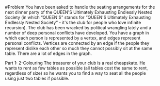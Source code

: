 #Problem
You have been asked to handle the seating arrangements for the next dinner party of the
QUEEN'S Ultimately Exhausting Endlessly Nested Society (in which “QUEEN'S” stands for
“QUEEN'S Ultimately Exhausting Endlessly Nested Society” - it's the club for people who
love infinite recursion). The club has been wracked by political wrangling lately and a
number of deep personal conflicts have developed. You have a graph in which each person is
represented by a vertex, and edges represent personal conflicts. Vertices are connected by an
edge if the people they represent dislike each other so much they cannot possibly sit at the
same table. There are a lot of edges in the graph.

Part 1: 2-Colouring
The treasurer of your club is a real cheapskate. He wants to rent as few tables as possible (all
tables cost the same to rent, regardless of size) so he wants you to find a way to seat all the
people using just two tables if possible.
